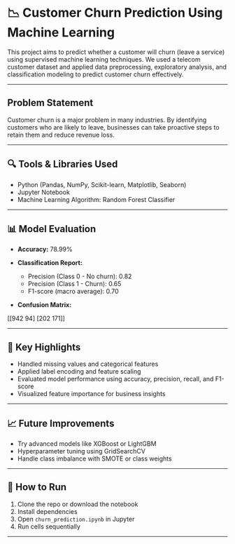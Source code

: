 # 📉 Customer Churn Prediction Using Machine Learning

This project aims to predict whether a customer will churn (leave a service) using supervised machine learning techniques. We used a telecom customer dataset and applied data preprocessing, exploratory analysis, and classification modeling to predict customer churn effectively.

---

## Problem Statement

Customer churn is a major problem in many industries. By identifying customers who are likely to leave, businesses can take proactive steps to retain them and reduce revenue loss.

---

## 🔍 Tools & Libraries Used

- Python (Pandas, NumPy, Scikit-learn, Matplotlib, Seaborn)
- Jupyter Notebook
- Machine Learning Algorithm: Random Forest Classifier

---

## 📊 Model Evaluation

- **Accuracy:** 78.99%
- **Classification Report:**
  - Precision (Class 0 - No churn): 0.82
  - Precision (Class 1 - Churn): 0.65
  - F1-score (macro average): 0.70

- **Confusion Matrix:**

[[942 94]
[202 171]]

---

## 📌 Key Highlights

- Handled missing values and categorical features
- Applied label encoding and feature scaling
- Evaluated model performance using accuracy, precision, recall, and F1-score
- Visualized feature importance for business insights

---

## 📈 Future Improvements

- Try advanced models like XGBoost or LightGBM
- Hyperparameter tuning using GridSearchCV
- Handle class imbalance with SMOTE or class weights

---

## 🚀 How to Run

1. Clone the repo or download the notebook
2. Install dependencies
3. Open `churn_prediction.ipynb` in Jupyter
4. Run cells sequentially

---

